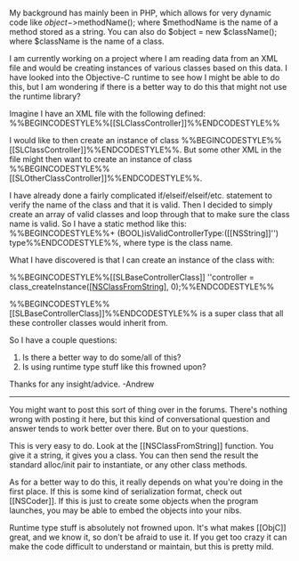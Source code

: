 My background has mainly been in PHP, which allows for very dynamic code like $object->$methodName(); where $methodName is the name of a method stored as a string.  You can also do $object = new $className(); where $className is the name of a class.

I am currently working on a project where I am reading data from an XML file and would be creating instances of various classes based on this data.  I have looked into the Objective-C runtime to see how I might be able to do this, but I am wondering if there is a better way to do this that might not use the runtime library?

Imagine I have an XML file with the following defined:  %%BEGINCODESTYLE%%<class>[[SLClassController]]</class>%%ENDCODESTYLE%%

I would like to then create an instance of class %%BEGINCODESTYLE%%[[SLClassController]]%%ENDCODESTYLE%%.  But some other XML in the file might then want to create an instance of class %%BEGINCODESTYLE%%[[SLOtherClassController]]%%ENDCODESTYLE%%.

I have already done a fairly complicated if/elseif/elseif/etc. statement to verify the name of the class and that it is valid.  Then I decided to simply create an array of valid classes and loop through that to make sure the class name is valid.  So I have a static method like this:  %%BEGINCODESTYLE%%+ (BOOL)isValidControllerType:([[NSString]]'') type%%ENDCODESTYLE%%, where type is the class name.

What I have discovered is that I can create an instance of the class with:

%%BEGINCODESTYLE%%[[SLBaseControllerClass]] ''controller = class_createInstance([[NSClassFromString]](type), 0);%%ENDCODESTYLE%%

%%BEGINCODESTYLE%%[[SLBaseControllerClass]]%%ENDCODESTYLE%% is a super class that all these controller classes would inherit from.

So I have a couple questions:

1. Is there a better way to do some/all of this?
2. Is using runtime type stuff like this frowned upon?

Thanks for any insight/advice.
-Andrew

----
You might want to post this sort of thing over in the forums. There's nothing wrong with posting it here, but this kind of conversational question and answer tends to work better over there. But on to your questions.

This is very easy to do. Look at the [[NSClassFromString]] function. You give it a string, it gives you a class. You can then send the result the standard alloc/init pair to instantiate, or any other class methods.

As for a better way to do this, it really depends on what you're doing in the first place. If this is some kind of serialization format, check out [[NSCoder]]. If this is just to create some objects when the program launches, you may be able to embed the objects into your nibs.

Runtime type stuff is absolutely not frowned upon. It's what makes [[ObjC]] great, and we know it, so don't be afraid to use it. If you get too crazy it can make the code difficult to understand or maintain, but this is pretty mild.